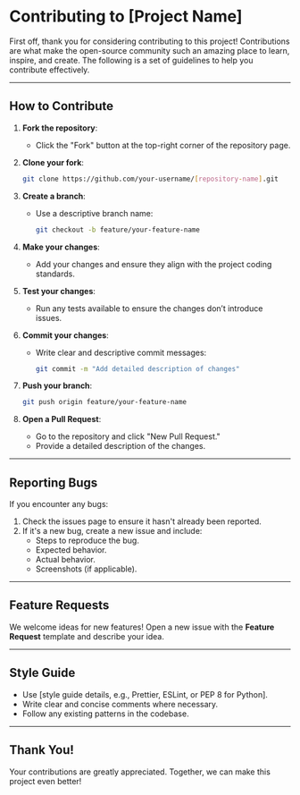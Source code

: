 # Contributing to [Project Name]

First off, thank you for considering contributing to this project! Contributions are what make the open-source community such an amazing place to learn, inspire, and create. The following is a set of guidelines to help you contribute effectively.

---

## How to Contribute

1. **Fork the repository**:
   - Click the "Fork" button at the top-right corner of the repository page.

2. **Clone your fork**:
   ```bash
   git clone https://github.com/your-username/[repository-name].git
   ```
   
3. **Create a branch**:
   - Use a descriptive branch name:
     ```bash
     git checkout -b feature/your-feature-name
     ```

4. **Make your changes**:
   - Add your changes and ensure they align with the project coding standards.

5. **Test your changes**:
   - Run any tests available to ensure the changes don’t introduce issues.

6. **Commit your changes**:
   - Write clear and descriptive commit messages:
     ```bash
     git commit -m "Add detailed description of changes"
     ```

7. **Push your branch**:
   ```bash
   git push origin feature/your-feature-name
   ```

8. **Open a Pull Request**:
   - Go to the repository and click "New Pull Request."
   - Provide a detailed description of the changes.

---

## Reporting Bugs
If you encounter any bugs:
1. Check the issues page to ensure it hasn't already been reported.
2. If it's a new bug, create a new issue and include:
   - Steps to reproduce the bug.
   - Expected behavior.
   - Actual behavior.
   - Screenshots (if applicable).

---

## Feature Requests
We welcome ideas for new features! Open a new issue with the **Feature Request** template and describe your idea.

---

## Style Guide
- Use [style guide details, e.g., Prettier, ESLint, or PEP 8 for Python].
- Write clear and concise comments where necessary.
- Follow any existing patterns in the codebase.

---

## Thank You!
Your contributions are greatly appreciated. Together, we can make this project even better!
